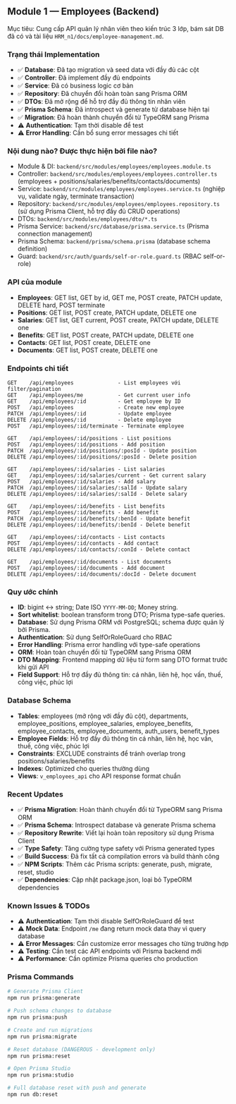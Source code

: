 ## Module 1 — Employees (Backend)

Mục tiêu: Cung cấp API quản lý nhân viên theo kiến trúc 3 lớp, bám sát DB đã có và tài liệu `HRM_n1/docs/employee-management.md`.

### Trạng thái Implementation
- ✅ **Database**: Đã tạo migration và seed data với đầy đủ các cột
- ✅ **Controller**: Đã implement đầy đủ endpoints
- ✅ **Service**: Đã có business logic cơ bản
- ✅ **Repository**: Đã chuyển đổi hoàn toàn sang Prisma ORM
- ✅ **DTOs**: Đã mở rộng để hỗ trợ đầy đủ thông tin nhân viên
- ✅ **Prisma Schema**: Đã introspect và generate từ database hiện tại
- ✅ **Migration**: Đã hoàn thành chuyển đổi từ TypeORM sang Prisma
- ⚠️ **Authentication**: Tạm thời disable để test
- ⚠️ **Error Handling**: Cần bổ sung error messages chi tiết

### Nội dung nào? Được thực hiện bởi file nào?
- Module & DI: `backend/src/modules/employees/employees.module.ts`
- Controller: `backend/src/modules/employees/employees.controller.ts` (employees + positions/salaries/benefits/contacts/documents)
- Service: `backend/src/modules/employees/employees.service.ts` (nghiệp vụ, validate ngày, terminate transaction)
- Repository: `backend/src/modules/employees/employees.repository.ts` (sử dụng Prisma Client, hỗ trợ đầy đủ CRUD operations)
- DTOs: `backend/src/modules/employees/dto/*.ts`
- Prisma Service: `backend/src/database/prisma.service.ts` (Prisma connection management)
- Prisma Schema: `backend/prisma/schema.prisma` (database schema definition)
- Guard: `backend/src/auth/guards/self-or-role.guard.ts` (RBAC self-or-role)

### API của module
- **Employees**: GET list, GET by id, GET me, POST create, PATCH update, DELETE hard, POST terminate
- **Positions**: GET list, POST create, PATCH update, DELETE one
- **Salaries**: GET list, GET current, POST create, PATCH update, DELETE one
- **Benefits**: GET list, POST create, PATCH update, DELETE one
- **Contacts**: GET list, POST create, DELETE one
- **Documents**: GET list, POST create, DELETE one

### Endpoints chi tiết
```
GET    /api/employees              - List employees với filter/pagination
GET    /api/employees/me           - Get current user info
GET    /api/employees/:id          - Get employee by ID
POST   /api/employees              - Create new employee
PATCH  /api/employees/:id          - Update employee
DELETE /api/employees/:id          - Delete employee
POST   /api/employees/:id/terminate - Terminate employee

GET    /api/employees/:id/positions - List positions
POST   /api/employees/:id/positions - Add position
PATCH  /api/employees/:id/positions/:posId - Update position
DELETE /api/employees/:id/positions/:posId - Delete position

GET    /api/employees/:id/salaries - List salaries
GET    /api/employees/:id/salaries/current - Get current salary
POST   /api/employees/:id/salaries - Add salary
PATCH  /api/employees/:id/salaries/:salId - Update salary
DELETE /api/employees/:id/salaries/:salId - Delete salary

GET    /api/employees/:id/benefits - List benefits
POST   /api/employees/:id/benefits - Add benefit
PATCH  /api/employees/:id/benefits/:benId - Update benefit
DELETE /api/employees/:id/benefits/:benId - Delete benefit

GET    /api/employees/:id/contacts - List contacts
POST   /api/employees/:id/contacts - Add contact
DELETE /api/employees/:id/contacts/:conId - Delete contact

GET    /api/employees/:id/documents - List documents
POST   /api/employees/:id/documents - Add document
DELETE /api/employees/:id/documents/:docId - Delete document
```

### Quy ước chính
- **ID**: bigint ↔ string; Date ISO `YYYY-MM-DD`; Money string.
- **Sort whitelist**: boolean transform trong DTO; Prisma type-safe queries.
- **Database**: Sử dụng Prisma ORM với PostgreSQL; schema được quản lý bởi Prisma.
- **Authentication**: Sử dụng SelfOrRoleGuard cho RBAC
- **Error Handling**: Prisma error handling với type-safe operations
- **ORM**: Hoàn toàn chuyển đổi từ TypeORM sang Prisma ORM
- **DTO Mapping**: Frontend mapping dữ liệu từ form sang DTO format trước khi gửi API
- **Field Support**: Hỗ trợ đầy đủ thông tin: cá nhân, liên hệ, học vấn, thuế, công việc, phúc lợi

### Database Schema
- **Tables**: employees (mở rộng với đầy đủ cột), departments, employee_positions, employee_salaries, employee_benefits, employee_contacts, employee_documents, auth_users, benefit_types
- **Employee Fields**: Hỗ trợ đầy đủ thông tin cá nhân, liên hệ, học vấn, thuế, công việc, phúc lợi
- **Constraints**: EXCLUDE constraints để tránh overlap trong positions/salaries/benefits
- **Indexes**: Optimized cho queries thường dùng
- **Views**: `v_employees_api` cho API response format chuẩn

### Recent Updates
- ✅ **Prisma Migration**: Hoàn thành chuyển đổi từ TypeORM sang Prisma ORM
- ✅ **Prisma Schema**: Introspect database và generate Prisma schema
- ✅ **Repository Rewrite**: Viết lại hoàn toàn repository sử dụng Prisma Client
- ✅ **Type Safety**: Tăng cường type safety với Prisma generated types
- ✅ **Build Success**: Đã fix tất cả compilation errors và build thành công
- ✅ **NPM Scripts**: Thêm các Prisma scripts: generate, push, migrate, reset, studio
- ✅ **Dependencies**: Cập nhật package.json, loại bỏ TypeORM dependencies

### Known Issues & TODOs
- ⚠️ **Authentication**: Tạm thời disable SelfOrRoleGuard để test
- ⚠️ **Mock Data**: Endpoint `/me` đang return mock data thay vì query database
- ⚠️ **Error Messages**: Cần customize error messages cho từng trường hợp
- ⚠️ **Testing**: Cần test các API endpoints với Prisma backend mới
- ⚠️ **Performance**: Cần optimize Prisma queries cho production

### Prisma Commands
```bash
# Generate Prisma Client
npm run prisma:generate

# Push schema changes to database
npm run prisma:push

# Create and run migrations
npm run prisma:migrate

# Reset database (DANGEROUS - development only)
npm run prisma:reset

# Open Prisma Studio
npm run prisma:studio

# Full database reset with push and generate
npm run db:reset
```
